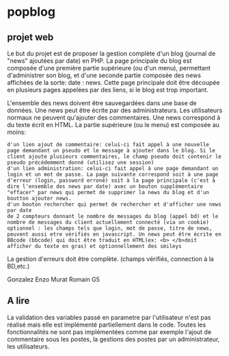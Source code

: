 # popblog
## projet web

Le but du projet est de proposer la gestion complète d'un blog (journal de "news" ajoutées par date) en PHP.
La page principale du blog est composée d'une première partie supérieure (ou d'un menu), permettant d'administrer son blog, et d'une seconde partie composée des news affichées de la sorte: date : news. Cette page principale doit être découpée en plusieurs pages appelées par des liens, si le blog est trop important.

L'ensemble des news doivent être sauvegardées dans une base de données.
Une news peut être écrite par des administrateurs. Les utilisateurs normaux ne peuvent qu'ajouter des commentaires. Une news correspond à du texte écrit en HTML. La partie supérieure (ou le menu) est composée au moins:

    d'un lien ajout de commentaire: celui-ci fait appel à une nouvelle page demandant un pseudo et le message à ajouter dans le blog. Si le client ajoute plusieurs commentaires, le champ pseudo doit contenir le pseudo précédemment donné (utilisez une session)
    d'un lien administration: celui-ci fait appel à une page demandant un login et un mot de passe. La page suivante correspond soit à une page d'erreur (login, password erroné) soit à la page principale (c'est à dire l'ensemble des news par date) avec un bouton supplémentaire "effacer" par news qui permet de supprimer la news du blog et d'un boutton ajouter news.
    d'un bouton rechercher qui permet de rechercher et d'afficher une news par date
    de 2 compteurs donnant le nombre de messages du blog (appel bd) et le nombre de messages du client actuellement connecté (via un cookie)
    optionnel : les champs tels que login, mot de passe, titre de news, peuvent aussi etre vérifiés en javascript. Un news peut être écrite en BBcode (bbcode) qui doit être traduit en HTML(ex: <b> </b>doit afficher du texte en gras) et optionnellement des smileys

La gestion d'erreurs doit être complète. (champs vérifiés, connection à la BD,etc.)

Gonzalez Enzo
Murat Romain
G5

## A lire
La validation des variables passé en parametre par l'utilisateur n'est pas réalisé mais elle est implémenté partiellement dans le code.
Toutes les fonctionnalités ne sont pas implémentées comme par exemple l'ajout de commentaire sous les postes, la gestions des postes par un administrateur, les utilisateurs.
